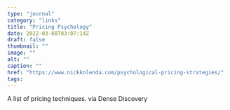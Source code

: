 ```yaml
---
type: "journal"
category: "links"
title: "Pricing Psychology"
date: 2022-03-08T03:07:14Z
draft: false
thumbnail: ""
image: ""
alt: ""
caption: ""
href: "https://www.nickkolenda.com/psychological-pricing-strategies/"
tags:
---
```


A list of pricing techniques. via Dense Discovery
